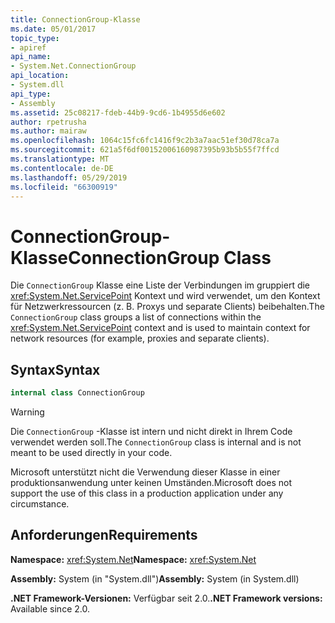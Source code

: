 ```yaml
---
title: ConnectionGroup-Klasse
ms.date: 05/01/2017
topic_type:
- apiref
api_name:
- System.Net.ConnectionGroup
api_location:
- System.dll
api_type:
- Assembly
ms.assetid: 25c08217-fdeb-44b9-9cd6-1b4955d6e602
author: rpetrusha
ms.author: mairaw
ms.openlocfilehash: 1064c15fc6fc1416f9c2b3a7aac51ef30d78ca7a
ms.sourcegitcommit: 621a5f6df00152006160987395b93b5b55f7ffcd
ms.translationtype: MT
ms.contentlocale: de-DE
ms.lasthandoff: 05/29/2019
ms.locfileid: "66300919"
---
```

# <a name="connectiongroup-class"></a><span data-ttu-id="c751f-102">ConnectionGroup-Klasse</span><span class="sxs-lookup"><span data-stu-id="c751f-102">ConnectionGroup Class</span></span>

<span data-ttu-id="c751f-103">Die `ConnectionGroup` Klasse eine Liste der Verbindungen im gruppiert die <xref:System.Net.ServicePoint> Kontext und wird verwendet, um den Kontext für Netzwerkressourcen (z. B. Proxys und separate Clients) beibehalten.</span><span class="sxs-lookup"><span data-stu-id="c751f-103">The `ConnectionGroup` class groups a list of connections within the <xref:System.Net.ServicePoint> context and is used to maintain context for network resources (for example, proxies and separate clients).</span></span>

## <a name="syntax"></a><span data-ttu-id="c751f-104">Syntax</span><span class="sxs-lookup"><span data-stu-id="c751f-104">Syntax</span></span>
  
```csharp  
internal class ConnectionGroup
```

> [!WARNING]
> <span data-ttu-id="c751f-105">Die `ConnectionGroup` -Klasse ist intern und nicht direkt in Ihrem Code verwendet werden soll.</span><span class="sxs-lookup"><span data-stu-id="c751f-105">The `ConnectionGroup` class is internal and is not meant to be used directly in your code.</span></span>
> 
> <span data-ttu-id="c751f-106">Microsoft unterstützt nicht die Verwendung dieser Klasse in einer produktionsanwendung unter keinen Umständen.</span><span class="sxs-lookup"><span data-stu-id="c751f-106">Microsoft does not support the use of this class in a production application under any circumstance.</span></span>

## <a name="requirements"></a><span data-ttu-id="c751f-107">Anforderungen</span><span class="sxs-lookup"><span data-stu-id="c751f-107">Requirements</span></span>

<span data-ttu-id="c751f-108">**Namespace:** <xref:System.Net></span><span class="sxs-lookup"><span data-stu-id="c751f-108">**Namespace:** <xref:System.Net></span></span>

<span data-ttu-id="c751f-109">**Assembly:** System (in "System.dll")</span><span class="sxs-lookup"><span data-stu-id="c751f-109">**Assembly:** System (in System.dll)</span></span>

<span data-ttu-id="c751f-110">**.NET Framework-Versionen:** Verfügbar seit 2.0.</span><span class="sxs-lookup"><span data-stu-id="c751f-110">**.NET Framework versions:** Available since 2.0.</span></span>
